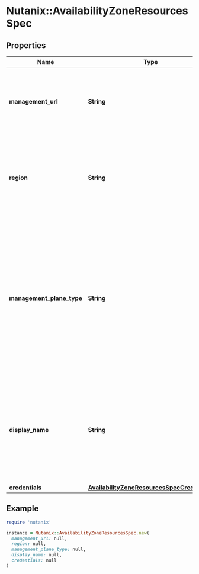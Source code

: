 # Nutanix::AvailabilityZoneResourcesSpec

## Properties

| Name | Type | Description | Notes |
| ---- | ---- | ----------- | ----- |
| **management_url** | **String** | Identifier of the management plane. This could be the URL of the PC or the FQDN of Xi portal.  | [optional] |
| **region** | **String** | Cloud region where the data will be replicated to. Based on the cloud provider type the available list of regions will differ.  | [optional] |
| **management_plane_type** | **String** | This defines the type of management entity. Its value can be Xi, PC, or Local. Local AZs are auto-created and cannot be deleted. How to talk to management entity will be decided based on the type of management plane.  |  |
| **display_name** | **String** | Display name. It is mainly used by user interface to show the user-friendly name of the availability zone. If unset, default value will be used.  | [optional] |
| **credentials** | [**AvailabilityZoneResourcesSpecCredentials**](AvailabilityZoneResourcesSpecCredentials.md) |  | [optional] |

## Example

```ruby
require 'nutanix'

instance = Nutanix::AvailabilityZoneResourcesSpec.new(
  management_url: null,
  region: null,
  management_plane_type: null,
  display_name: null,
  credentials: null
)
```

